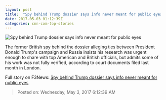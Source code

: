 ```yaml
---
layout: post
title:  "Spy behind Trump dossier says info never meant for public eyes"
date: 2017-05-03 01:12:39Z
categories: cnn-com-top-stories
---
```


![Spy behind Trump dossier says info never meant for public eyes](http://i2.cdn.cnn.com/cnnnext/dam/assets/170502140148-01-donald-trump-0502-super-tease.jpg)

The former British spy behind the dossier alleging ties between President Donald Trump's campaign and Russia insists his research was urgent enough to share with top American and British officials, but admits some of his work was not fully verified, according to court documents filed last month in London.


Full story on F3News: [Spy behind Trump dossier says info never meant for public eyes](http://www.f3nws.com/n/cJavM)

> Posted on: Wednesday, May 3, 2017 6:12:39 AM
